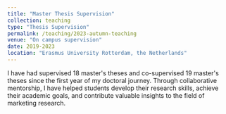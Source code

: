 ```yaml
---
title: "Master Thesis Supervision"
collection: teaching
type: "Thesis Supervision"
permalink: /teaching/2023-autumn-teaching
venue: "On campus supervision"
date: 2019-2023
location: "Erasmus University Rotterdam, the Netherlands"
---
```

I have had supervised 18 master's theses and co-supervised 19 master's theses since the first year of my doctoral journey. Through collaborative mentorship, I have helped students develop their research skills, achieve their academic goals, and contribute valuable insights to the field of marketing research.
